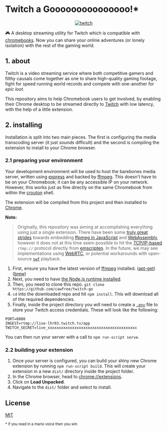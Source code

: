 # Twitch a Gooooooooooooooo!*

<p align="center">
  <a href="https://twitch.com">
    <img src="https://blog.twitch.tv/assets/uploads/generic-email-header-1.jpg" alt="twitch"/>
  </a>
</p>

🎮 A desktop streaming utility for Twitch which is compatible with [chromebooks](https://www.google.com/intl/en_uk/chromebook/shop/?gclid=Cj0KCQjwybD0BRDyARIsACyS8muo3qfeKIJWHwOoFbmLGwCfeMXNERYLXMupIJj7iA9Y2lbPjjP-ndUaAsDjEALw_wcB&gclsrc=aw.ds). Now you can share your online adventures (or lonely isolation) with the rest of the gaming world.

## 1. about

Twitch is a video streaming service where both competitive gamers and filthy causals come together as one to share high-quality gaming footage, fight for speed running world records and compete with one-another for _epic loot_.

This repository aims to help Chromebook users to get involved, by enabling their Chrome desktop to be streamed directly to [Twitch]() with low latency, with the help of a little extension.

## 2. installing

Installation is split into two main pieces. The first is configuring the media transcoding server (it just _sounds_ difficult) and the second is compiling the extension to install to your Chrome browser.

### 2.1 preparing your environment

Your development environment will be used to host the barebones media server, written using [express]() and backed by [ffmpeg](). This doesn't have to be on your Chromebook; it can be any accessible IP on your network. However, this works just as fine directly on the same Chromebook from within the [crouton]() shell.

The extension will be compiled from this project and then installed to [Chrome]().

**Note:**

> Originally, this repository was aiming at accomplishing everything using just a single extension. There have been some [truly great strides]() towards embedding [ffpmeg in JavaScript]() and [WebAssembly](), however it does not at this time seem possible to hit the [TCP/IP-based]() `rtmp://` protocol directly from [emscripten](). In the future, we may see implementations using [WebRTC](), or potential workarounds with open-source [`swf`]() playback.

  1. First, ensure you have the latest version of [ffmpeg]() installed.
     ([apt-get](https://tecadmin.net/install-ffmpeg-on-linux/)) ([brew](https://formulae.brew.sh/formula/ffmpeg))
  2. Next, you need to have [the Node.js runtime installed](https://nodejs.org/en/download/).
  3. Then, you need to clone this repo.
     `git clone https://github.com/cawfree/twitch-go`
  4. `cd` into the downloaded repo and hit `npm install`. This will download all of the required dependencies.
  5. Finally, inside the project directory you will need to create a [`.env`]() file to store your Twitch access credentials. These will look like the following:

```env
PORT=8080
INGEST=rtmp://live-lhr03.twitch.tv/app
TWITCH_SECRET=live_xxxxxxxxxxxxxxxxxxxxxxxxxxxxxxxxxxxxxxxx
```

You can then run your server with a call to `npm run-script serve`. 

### 2.2 building  your extension

  1. Once your server is configured, you can build your shiny new Chrome extension by running `npm run-script build`. This will create your extension in a new `dist/` directory inside the project folder.
  2. In the Chrome browser, head to [chrome://extensions](chrome://extensions).
  3. Click on **Load Unpacked**.
  4. Navigate to the `dist/` folder and select to install.

## License
[MIT](https://opensource.org/licenses/MIT)

<sub>
* if you read in a mario voice then you win
</sub>
